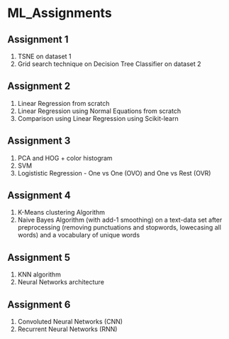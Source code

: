 # ML_Assignments
## Assignment 1
1. TSNE on dataset 1 <br>
2. Grid search technique on Decision Tree Classifier on dataset 2
## Assignment 2
1. Linear Regression from scratch <br>
2. Linear Regression using Normal Equations from scratch <br>
3. Comparison using Linear Regression using Scikit-learn
## Assignment 3
1. PCA and HOG + color histogram <br>
2. SVM <br>
3. Logististic Regression - One vs One (OVO) and One vs Rest (OVR)
## Assignment 4
1. K-Means clustering Algorithm <br>
2. Naive Bayes Algorithm (with add-1 smoothing) on a text-data set after preprocessing (removing punctuations and stopwords, lowecasing all words) and a vocabulary of unique words
## Assignment 5
1. KNN algorithm <br>
2. Neural Networks architecture
## Assignment 6
1. Convoluted Neural Networks (CNN) <br>
2. Recurrent Neural Networks (RNN) 
